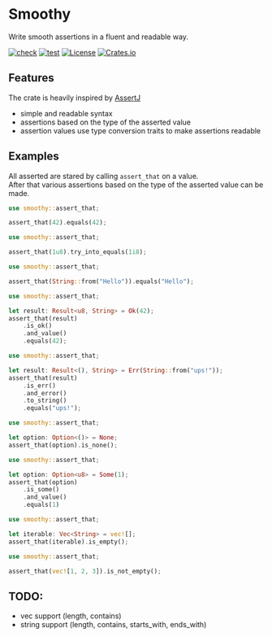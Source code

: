 # Smoothy

Write smooth assertions in a fluent and readable way.

[![check](https://github.com/open-schnick/Smoothy/actions/workflows/check.yml/badge.svg)](https://github.com/open-schnick/Smoothy/actions/workflows/check.yml)
[![test](https://github.com/open-schnick/Smoothy/actions/workflows/test.yml/badge.svg)](https://github.com/open-schnick/Smoothy/actions/workflows/test.yml)
[![License](https://img.shields.io/crates/l/smoothy)](https://github.com/open-schnick/Smoothy/blob/master/LICENSE)
[![Crates.io](https://img.shields.io/crates/v/smoothy)](https://crates.io/crates/smoothy)

## Features

The crate is heavily inspired by [AssertJ](https://assertj.github.io/doc/)

- simple and readable syntax
- assertions based on the type of the asserted value
- assertion values use type conversion traits to make assertions readable

## Examples

All asserted are stared by calling `assert_that` on a value.  
After that various assertions based on the type of the asserted value can be made.

```rust
use smoothy::assert_that;

assert_that(42).equals(42);
```

```rust
use smoothy::assert_that;

assert_that(1u8).try_into_equals(1i8);
```

```rust
use smoothy::assert_that;

assert_that(String::from("Hello")).equals("Hello");
```

```rust
use smoothy::assert_that;

let result: Result<u8, String> = Ok(42);
assert_that(result)
    .is_ok()
    .and_value()
    .equals(42);
```

```rust
use smoothy::assert_that;

let result: Result<(), String> = Err(String::from("ups!"));
assert_that(result)
    .is_err()
    .and_error()
    .to_string()
    .equals("ups!");
```

```rust
use smoothy::assert_that;

let option: Option<()> = None;
assert_that(option).is_none();
```

```rust
use smoothy::assert_that;

let option: Option<u8> = Some(1);
assert_that(option)
    .is_some()
    .and_value()
    .equals(1)
```

```rust
use smoothy::assert_that;

let iterable: Vec<String> = vec![];
assert_that(iterable).is_empty();
```

```rust
use smoothy::assert_that;

assert_that(vec![1, 2, 3]).is_not_empty();
```

## TODO:

- vec support (length, contains)
- string support (length, contains, starts_with, ends_with)
